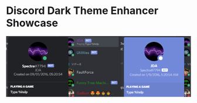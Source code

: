 # Discord Dark Theme Enhancer Showcase
![Mini User Popout Bots](https://github.com/WapourVave/BetterDiscordClientMods/blob/gh-pages/ImageShowcases/DiscordDarkThemeEnhancerShowcase/2Yq5asJ%5B1%5D.png)

